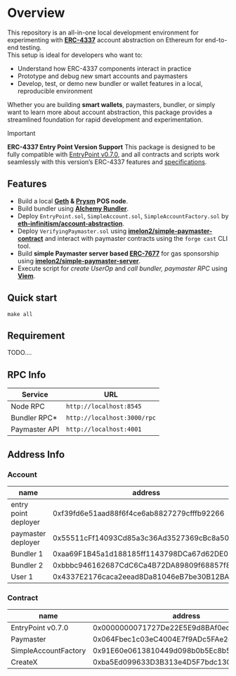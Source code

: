 

# Overview
This repository is an all-in-one local development environment for experimenting with **[ERC-4337](https://eips.ethereum.org/EIPS/eip-4337)** account abstraction on Ethereum for end-to-end testing. </br>
This setup is ideal for developers who want to:

- Understand how ERC-4337 components interact in practice
- Prototype and debug new smart accounts and paymasters
- Develop, test, or demo new bundler or wallet features in a local, reproducible environment

Whether you are building **smart wallets**, paymasters, bundler, or simply want to learn more about account abstraction, this package provides a streamlined foundation for rapid development and experimentation.

> [!IMPORTANT] 
> **ERC-4337 Entry Point Version Support**
> This package is designed to be fully compatible with [EntryPoint v0.7.0](https://github.com/eth-infinitism/account-abstraction/tree/v0.7.0), and all contracts and scripts work seamlessly with this version’s ERC-4337 features and [specifications](https://github.com/eth-infinitism/account-abstraction/releases).


## Features
- Build a local **[Geth](https://github.com/ethereum/go-ethereum) & [Prysm](https://github.com/OffchainLabs/prysm) POS node**.
- Build bundler using **[Alchemy Rundler](https://github.com/alchemyplatform/rundler)**.
- Deploy `EntryPoint.sol`, `SimpleAccount.sol`, `SimpleAccountFactory.sol` by **[eth-infinitism/account-abstraction](https://github.com/eth-infinitism/account-abstraction/tree/v0.7.0)**.
- Deploy `VerifyingPaymaster.sol` using **[imelon2/simple-paymaster-contract](https://github.com/imelon2/simple-paymaster-contract)** and interact with paymaster contracts using the `forge cast` CLI tool.
- Build **simple Paymaster server based [ERC-7677](https://eips.ethereum.org/EIPS/eip-7677)** for gas sponsorship using **[imelon2/simple-paymaster-server](https://github.com/imelon2/simple-paymaster-server)**.
- Execute script for *create UserOp* and *call bundler, paymaster RPC* using **[Viem](https://viem.sh/account-abstraction)**.

## Quick start
```
make all
```

## Requirement
TODO....

## RPC Info
| Service       | URL                         |
| ------------- | --------------------------- |
| Node RPC      | `http://localhost:8545`     |
| Bundler RPC*  | `http://localhost:3000/rpc` |
| Paymaster API | `http://localhost:4001`     |


## Address Info
### Account
| name                 	| address                                    	| private key                                                        	|
|----------------------	|--------------------------------------------	|--------------------------------------------------------------------	|
| entry point deployer 	| 0xf39fd6e51aad88f6f4ce6ab8827279cfffb92266 	| 0xac0974bec39a17e36ba4a6b4d238ff944bacb478cbed5efcae784d7bf4f2ff80 	|
| paymaster deployer 	| 0x55511cFf14093Cd85a3c36Ad3527369cBc8a5063 	| 0xfefcc139ed357999ed60c6a013947328d52e7d9751e93fd0274a2bfae5cbcb12 	|
| Bundler 1            	| 0xaa69F1B45a1d188185ff1143798DCa67d62DE013 	| 0xc9d3cc38292cb0185be663e028428796616c4d90569f3ba7f50358f6324fbd4c 	|
| Bundler 2            	| 0xbbbc946162687CdC6Ca4B72DA89809f68857f880 	| 0x7575962aed3d3f712a0dd3d9255dee8a4f6e0a812415a8e8dd06d67ea2d233ca 	|
| User 1              	| 0x4337E2176caca2eead8Da81046eB7be30B12BA3a 	| 0x2a80cfc562233ec8b78f923f592f6fbaae78c3f3484896227bca901f09af5ad7 	|

### Contract
| name                 	| address                                    	|
|----------------------	|--------------------------------------------	|
| EntryPoint v0.7.0    	| 0x0000000071727De22E5E9d8BAf0edAc6f37da032 	|
| Paymaster            	| 0x064Fbec1c03eC4004E7f9ADc5FAe2e2fB1857064 	|
| SimpleAccountFactory 	| 0x91E60e0613810449d098b0b5Ec8b51A0FE8c8985 	|
| CreateX              	| 0xba5Ed099633D3B313e4D5F7bdc1305d3c28ba5Ed 	|